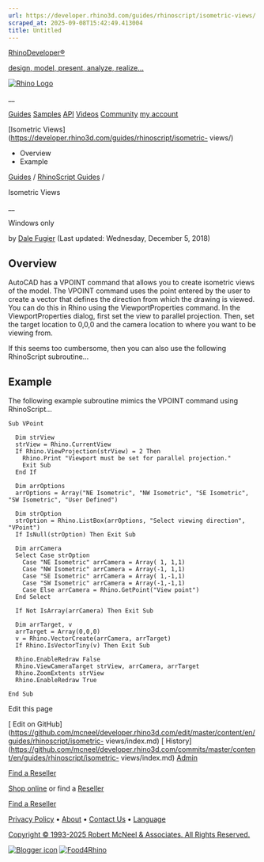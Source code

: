 ```yaml
---
url: https://developer.rhino3d.com/guides/rhinoscript/isometric-views/
scraped_at: 2025-09-08T15:42:49.413004
title: Untitled
---
```


[RhinoDeveloper®](/)

[design, model, present, analyze, realize...](/)

[![Rhino Logo](https://developer.rhino3d.com/images/rhinodevlogo.png)](/)

__

[Guides](https://developer.rhino3d.com/guides)
[Samples](https://developer.rhino3d.com/samples)
[API](https://developer.rhino3d.com/api)
[Videos](https://developer.rhino3d.com/videos)
[Community](https://discourse.mcneel.com/c/rhino-developer) [my account
](https://www.rhino3d.com/my-account/ "Manage your account, licenses, and
teams")

[Isometric Views](https://developer.rhino3d.com/guides/rhinoscript/isometric-
views/)

  * Overview
  * Example

[Guides](https://developer.rhino3d.com/en/guides/) / [RhinoScript
Guides](https://developer.rhino3d.com/en/guides/rhinoscript/) /

Isometric Views

__

Windows only

by [Dale Fugier](https://discourse.mcneel.com/u/dale/) (Last updated:
Wednesday, December 5, 2018)

## Overview

AutoCAD has a VPOINT command that allows you to create isometric views of the
model. The VPOINT command uses the point entered by the user to create a
vector that defines the direction from which the drawing is viewed. You can do
this in Rhino using the ViewportProperties command. In the ViewportProperties
dialog, first set the view to parallel projection. Then, set the target
location to 0,0,0 and the camera location to where you want to be viewing
from.

If this seems too cumbersome, then you can also use the following RhinoScript
subroutine…

## Example

The following example subroutine mimics the VPOINT command using RhinoScript…

    
    
    Sub VPoint
    
      Dim strView
      strView = Rhino.CurrentView
      If Rhino.ViewProjection(strView) = 2 Then
        Rhino.Print "Viewport must be set for parallel projection."
        Exit Sub
      End If
    
      Dim arrOptions
      arrOptions = Array("NE Isometric", "NW Isometric", "SE Isometric", "SW Isometric", "User Defined")
    
      Dim strOption
      strOption = Rhino.ListBox(arrOptions, "Select viewing direction", "VPoint")
      If IsNull(strOption) Then Exit Sub
    
      Dim arrCamera
      Select Case strOption
        Case "NE Isometric" arrCamera = Array( 1, 1,1)
        Case "NW Isometric" arrCamera = Array(-1, 1,1)
        Case "SE Isometric" arrCamera = Array( 1,-1,1)
        Case "SW Isometric" arrCamera = Array(-1,-1,1)
        Case Else arrCamera = Rhino.GetPoint("View point")
      End Select
    
      If Not IsArray(arrCamera) Then Exit Sub
    
      Dim arrTarget, v
      arrTarget = Array(0,0,0)
      v = Rhino.VectorCreate(arrCamera, arrTarget)
      If Rhino.IsVectorTiny(v) Then Exit Sub
    
      Rhino.EnableRedraw False    
      Rhino.ViewCameraTarget strView, arrCamera, arrTarget
      Rhino.ZoomExtents strView
      Rhino.EnableRedraw True
    
    End Sub
    

Edit this page

[ Edit on
GitHub](https://github.com/mcneel/developer.rhino3d.com/edit/master/content/en/guides/rhinoscript/isometric-
views/index.md) [
History](https://github.com/mcneel/developer.rhino3d.com/commits/master/content/en/guides/rhinoscript/isometric-
views/index.md) [ Admin](https://developer.rhino3d.com/admin)

[Find a Reseller](https://www.rhino3d.com/sales)

[Shop online](https://www.rhino3d.com/store) or find a
[Reseller](https://www.rhino3d.com/sales)

[Find a Reseller](https://www.rhino3d.com/sales)

[Privacy Policy](https://www.rhino3d.com/privacy) •
[About](https://www.rhino3d.com/mcneel/about) • [Contact
Us](https://www.rhino3d.com/mcneel/contact) • [
Language](https://www.rhino3d.com/language "Change to a different region or
language")

[Copyright © 1993-2025 Robert McNeel & Associates. All Rights
Reserved.](https://www.rhino3d.com/mcneel/about)

[](https://www.facebook.com/McNeelRhinoceros/)
[](https://twitter.com/bobmcneel) [](https://www.linkedin.com/groups/75313/)
[](https://www.youtube.com/user/RhinoGuide/videos) [](https://vimeo.com/rhino)
[![Blogger
icon](https://developer.rhino3d.com/images/blogger.svg)](http://blog.rhino3d.com/)
[![Food4Rhino](https://developer.rhino3d.com/images/f4r_icon_01.svg)](https://www.food4rhino.com)

